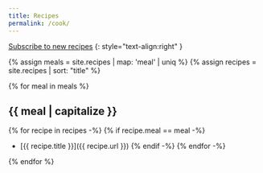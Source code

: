 ```yaml
---
title: Recipes
permalink: /cook/
---
```


[Subscribe to new recipes](/feed/recipes.xml)
{: style="text-align:right" }

{% assign meals =  site.recipes | map: 'meal' | uniq %}
{% assign recipes =  site.recipes | sort: "title" %}

{% for meal in meals %}

## {{ meal | capitalize }}

{% for recipe in recipes -%}
{% if recipe.meal == meal -%}
* [{{ recipe.title }}]({{ recipe.url }})
{% endif -%}
{% endfor -%}

{% endfor %}
